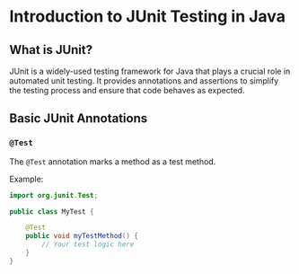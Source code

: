# Introduction to JUnit Testing in Java

## What is JUnit?

JUnit is a widely-used testing framework for Java that plays a crucial role in automated unit testing. It provides annotations and assertions to simplify the testing process and ensure that code behaves as expected.

## Basic JUnit Annotations

### `@Test`

The `@Test` annotation marks a method as a test method.

Example:

```java
import org.junit.Test;

public class MyTest {

    @Test
    public void myTestMethod() {
        // Your test logic here
    }
}
